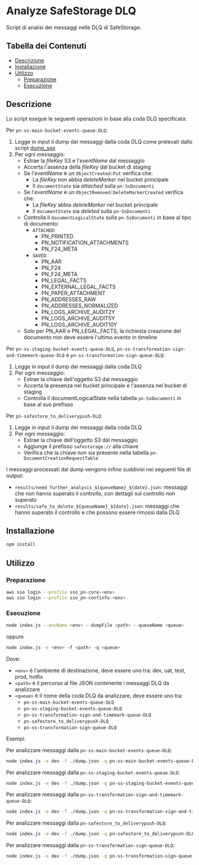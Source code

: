 # Analyze SafeStorage DLQ

Script di analisi dei messaggi nelle DLQ di SafeStorage.

## Tabella dei Contenuti

* [Descrizione](#descrizione)
* [Installazione](#installazione)
* [Utilizzo](#utilizzo)
  * [Preparazione](#preparazione)
  * [Esecuzione](#esecuzione)

## Descrizione

Lo script esegue le seguenti operazioni in base alla coda DLQ specificata:

Per `pn-ss-main-bucket-events-queue-DLQ`:

1. Legge in input il dump dei messaggi dalla coda DLQ come prelevati dallo script [dump_sqs](https://github.com/pagopa/pn-troubleshooting/tree/main/dump_sqs)
2. Per ogni messaggio:
   * Estrae la *fileKey* S3 e l'*eventName* dal messaggio
   * Accerta l'assenza della *fileKey* dal bucket di staging
   * Se l'*eventName* è un `ObjectCreated:Put` verifica che:
     * La *fileKey* non abbia *deleteMarker* nel bucket principale
     * Il `documentState` sia *attached* sulla `pn-SsDocumenti`
   * Se l'*eventName* è un `ObjectRemoved:DeleteMarkerCreated` verifica che:
     * La *fileKey* abbia *deleteMarker* nel bucket principale
     * Il `documentState` sia *deleted* sulla `pn-SsDocumenti`
   * Controlla il `documentLogicalState` sulla `pn-SsDocumenti` in base al tipo di documento:
     * `ATTACHED`:
          * PN_PRINTED
          * PN_NOTIFICATION_ATTACHMENTS
          * PN_F24_META
     * `SAVED`:
          * PN_AAR
          * PN_F24
          * PN_F24_META
          * PN_LEGAL_FACTS
          * PN_EXTERNAL_LEGAL_FACTS
          * PN_PAPER_ATTACHMENT
          * PN_ADDRESSES_RAW
          * PN_ADDRESSES_NORMALIZED
          * PN_LOGS_ARCHIVE_AUDIT2Y
          * PN_LOGS_ARCHIVE_AUDIT5Y
          * PN_LOGS_ARCHIVE_AUDIT10Y
   * Solo per PN_AAR e PN_LEGAL_FACTS, la richiesta creazione del documento non deve essere l'ultimo evento in timeline

Per `pn-ss-staging-bucket-events-queue-DLQ`, `pn-ss-transformation-sign-and-timemark-queue-DLQ` e `pn-ss-transformation-sign-queue-DLQ`:

1. Legge in input il dump dei messaggi dalla coda DLQ
2. Per ogni messaggio:
   * Estrae la chiave dell'oggetto S3 dal messaggio
   * Accerta la presenza nel bucket principale e l'assenza nel bucket di staging
   * Controlla il documentLogicalState nella tabella `pn-SsDocumenti` in base al suo prefisso

Per `pn-safestore_to_deliverypush-DLQ`:

1. Legge in input il dump dei messaggi dalla coda DLQ
2. Per ogni messaggio:
   * Estrae la chiave dell'oggetto S3 dal messaggio
   * Aggiunge il prefisso `safestorage://` alla chiave
   * Verifica che la chiave non sia presente nella tabella `pn-DocumentCreationRequestTable`

I messaggi processati dal dump vengono infine suddivisi nei seguenti file di output:

* `results/need_further_analysis_${queueName}_${date}.json`: messaggi che non hanno superato il controllo, con dettagli sul controllo non superato
* `results/safe_to_delete_${queueName}_${date}.json`: messaggi che hanno superato il controllo e che possono essere rimossi dalla DLQ

## Installazione

```bash
npm install
```

## Utilizzo

### Preparazione

```bash
aws sso login --profile sso_pn-core-<env>
aws sso login --profile sso_pn-confinfo-<env>
```

### Esecuzione

```bash
node index.js --envName <env> --dumpFile <path> --queueName <queue>
```

oppure

```bash
node index.js -e <env> -f <path> -q <queue>
```

Dove:

* `<env>` è l'ambiente di destinazione, deve essere uno tra: dev, uat, test, prod, hotfix
* `<path>` è il percorso al file JSON contenente i messaggi DLQ da analizzare
* `<queue>` è il nome della coda DLQ da analizzare, deve essere uno tra:
  * `pn-ss-main-bucket-events-queue-DLQ`
  * `pn-ss-staging-bucket-events-queue-DLQ`
  * `pn-ss-transformation-sign-and-timemark-queue-DLQ`
  * `pn-safestore_to_deliverypush-DLQ`
  * `pn-ss-transformation-sign-queue-DLQ`

Esempi:

Per analizzare messaggi dalla `pn-ss-main-bucket-events-queue-DLQ`:

```bash
node index.js -e dev -f ./dump.json -q pn-ss-main-bucket-events-queue-DLQ
```

Per analizzare messaggi dalla `pn-ss-staging-bucket-events-queue-DLQ`:

```bash
node index.js -e dev -f ./dump.json -q pn-ss-staging-bucket-events-queue-DLQ
```

Per analizzare messaggi dalla `pn-ss-transformation-sign-and-timemark-queue-DLQ`:

```bash
node index.js -e dev -f ./dump.json -q pn-ss-transformation-sign-and-timemark-queue-DLQ
```

Per analizzare messaggi dalla `pn-safestore_to_deliverypush-DLQ`:

```bash
node index.js -e dev -f ./dump.json -q pn-safestore_to_deliverypush-DLQ
```

Per analizzare messaggi dalla `pn-ss-transformation-sign-queue-DLQ`:

```bash
node index.js -e dev -f ./dump.json -q pn-ss-transformation-sign-queue-DLQ
